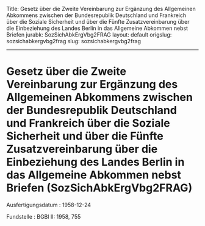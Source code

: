 Title: Gesetz über die Zweite Vereinbarung zur Ergänzung des Allgemeinen Abkommens
  zwischen der Bundesrepublik Deutschland und Frankreich über die Soziale Sicherheit
  und über die Fünfte Zusatzvereinbarung über die Einbeziehung des Landes Berlin in
  das Allgemeine Abkommen nebst Briefen
jurabk: SozSichAbkErgVbg2FRAG
layout: default
origslug: sozsichabkergvbg2frag
slug: sozsichabkergvbg2frag

---

# Gesetz über die Zweite Vereinbarung zur Ergänzung des Allgemeinen Abkommens zwischen der Bundesrepublik Deutschland und Frankreich über die Soziale Sicherheit und über die Fünfte Zusatzvereinbarung über die Einbeziehung des Landes Berlin in das Allgemeine Abkommen nebst Briefen (SozSichAbkErgVbg2FRAG)

Ausfertigungsdatum
:   1958-12-24

Fundstelle
:   BGBl II: 1958, 755


